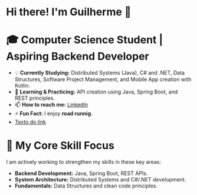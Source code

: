 # Hi there! I'm Guilherme 👋

# 🎓 Computer Science Student | Aspiring Backend Developer

- 💡 **Currently Studying:** Distributed Systems (Java), C# and .NET, Data Structures, Software Project Management, and Mobile App creation with Kotlin.
- 🌱 **Learning & Practicing:** API creation using Java, Spring Boot, and REST principles.
- 📫 **How to reach me:** [LinkedIn](https://www.linkedin.com/in/guilherme-costa-a48aab208/)
- ⚡ **Fun Fact:** I enjoy **road runnig**.
- <a href="https://www.exemplo.com" target="_blank">Texto do link</a>

# 🚀 My Core Skill Focus

I am actively working to strengthen my skills in these key areas:

- **Backend Development:** Java, Spring Boot, REST APIs.
- **System Architecture:** Distributed Systems and C#/.NET development.
- **Fundamentals:** Data Structures and clean code principles.

